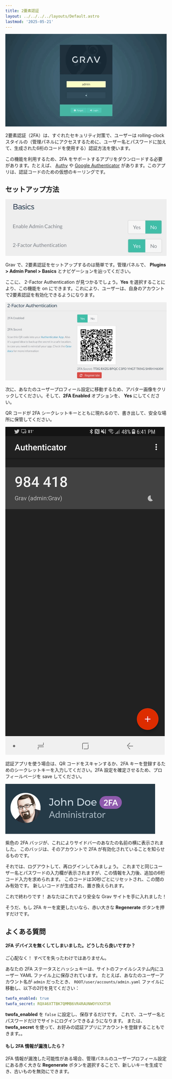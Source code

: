 ```yaml
---
title: 2要素認証
layout: ../../../../layouts/Default.astro
lastmod: '2025-05-21'
---
```

![Admin Profile](auth3.gif)

2要素認証（2FA）は、すぐれたセキュリティ対策で、ユーザーは rolling-clock スタイルの（管理パネルにアクセスするために、ユーザー名とパスワードに加えて、生成された6桁のコードを使用する）認証方法を使います。

この機能を利用するため、2FA をサポートするアプリをダウンロードする必要があります。たとえば、 [Authy](https://authy.com/) や [Google Authenticator](https://play.google.com/store/apps/details?id=com.google.android.apps.authenticator2&hl=en) があります。このアプリは、認証コードのための仮想のキーリングです。

<h2 id="how-to-set-it-up">セットアップ方法</h2>

![](2fa_1.jpeg)

Grav で、2要素認証をセットアップするのは簡単です。管理パネルで、 **Plugins > Admin Panel > Basics** とナビゲーションを辿ってください。

ここに、 2-Factor Authentication が見つかるでしょう。**Yes** を選択することにより、この機能を on にできます。これにより、ユーザーは、自身のアカウントで2要素認証を有効化できるようになります。

![](2fa_2.jpeg)

次に、あなたのユーザープロフィール設定に移動するため、アバター画像をクリックしてください。そして、**2FA Enabled** オプションを、 **Yes** にしてください。

QR コードが 2FA シークレットキーとともに現れるので、書き出して、安全な場所に保管してください。

![](2fa_4.png)

認証アプリを使う場合は、QR コードをスキャンするか、2FA キーを登録するためのシークレットキーを入力してください。2FA 設定を確定させるため、プロフィールページを save してください。

![](2fa_5.png)

紫色の 2FA バッジが、これによりサイドバーのあなたの名前の横に表示されました。
このバッジは、そのアカウントで 2FA が有効化されていることを知らせるものです。

それでは、ログアウトして、再ログインしてみましょう。
これまでと同じユーザー名とパスワードの入力欄が表示されますが、この情報を入力後、追加の6桁コード入力を求められます。
このコードは30秒ごとにリセットされ、この間のみ有効です。
新しいコードが生成され、置き換えられます。

これで終わりです！ あなたはこれでより安全な Grav サイトを手に入れました！

そうだ、もし 2FA キーを変更したいなら、赤い大きな **Regenerate** ボタンを押すだけです。

<h2 id="frequently-asked-questions">よくある質問</h2>

<h4 id="what-happens-if-i-lose-access-to-my-2fa-device">2FA デバイスを無くしてしまいました。どうしたら良いですか？</h4>

ご心配なく！ すべてを失ったわけではありません。

あなたの 2FA ステータスとハッシュキーは、サイトのファイルシステム内にユーザー YAML ファイル上に保存されています。 たとえば、あなたのユーザーアカウント名が `admin` だったとき、 `ROOT/user/accounts/admin.yaml` ファイルに移動し、以下の2行を見てください：

```yaml
twofa_enabled: true
twofa_secret: RQX46XTTBK7QMMB6VR4RAUNWOYVXXTSR
```

**twofa_enabled** を `false` に設定し、保存するだけです。
これで、ユーザー名とパスワードだけでサイトにログインできるようになります。
または、 **twofa_secret** を使って、お好みの認証アプリにアカウントを登録することもできます。。

<h4 id="what-if-my-2fa-secret-is-compromised">もし 2FA 情報が漏洩したら？</h4>

2FA 情報が漏洩した可能性がある場合、管理パネルのユーザープロフィール設定にある赤く大きな **Regenerate** ボタンを選択することで、新しいキーを生成でき、古いものを無効にできます。

